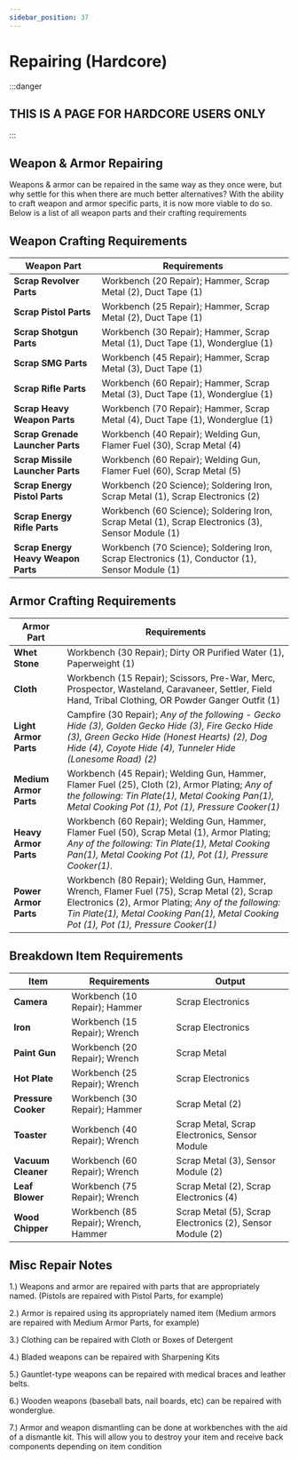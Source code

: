 ```yaml
---
sidebar_position: 37
---
```


# Repairing (Hardcore)

:::danger
## THIS IS A PAGE FOR HARDCORE USERS ONLY
:::

## **Weapon & Armor Repairing**
Weapons & armor can be repaired in the same way as they once were, but why settle for this when there are much better alternatives? With the ability to craft weapon and armor specific parts, it is now more viable to do so. Below is a list of all weapon parts and their crafting requirements


## **Weapon Crafting Requirements**

|Weapon Part|Requirements|
|--|--|
|**Scrap Revolver Parts**|Workbench (20 Repair); Hammer, Scrap Metal (2), Duct Tape (1)|
|**Scrap Pistol Parts**|Workbench (25 Repair); Hammer, Scrap Metal (2), Duct Tape (1)|
|**Scrap Shotgun Parts**|Workbench (30 Repair); Hammer, Scrap Metal (1), Duct Tape (1), Wonderglue (1)|
|**Scrap SMG Parts**|Workbench (45 Repair); Hammer, Scrap Metal (3), Duct Tape (1)|
|**Scrap Rifle Parts**|Workbench (60 Repair); Hammer, Scrap Metal (3), Duct Tape (1), Wonderglue (1)|
|**Scrap Heavy Weapon Parts**|Workbench (70 Repair); Hammer, Scrap Metal (4), Duct Tape (1), Wonderglue (1)|  
|**Scrap Grenade Launcher Parts**|Workbench (40 Repair); Welding Gun, Flamer Fuel (30), Scrap Metal (4)|
|**Scrap Missile Launcher Parts**|Workbench (60 Repair); Welding Gun, Flamer Fuel (60), Scrap Metal (5)|  
|**Scrap Energy Pistol Parts**|Workbench (20 Science); Soldering Iron, Scrap Metal (1), Scrap Electronics (2)|
|**Scrap Energy Rifle Parts**|Workbench (60 Science); Soldering Iron, Scrap Metal (1), Scrap Electronics (3), Sensor Module (1)|
|**Scrap Energy Heavy Weapon Parts**|Workbench (70 Science); Soldering Iron, Scrap Electronics (1), Conductor (1), Sensor Module (1)|

## **Armor Crafting Requirements**

|Armor Part|Requirements|
|--|--|
|**Whet Stone**|Workbench (30 Repair); Dirty OR Purified Water (1), Paperweight (1)|
|**Cloth**|Workbench (15 Repair); Scissors, Pre-War, Merc, Prospector, Wasteland, Caravaneer, Settler, Field Hand, Tribal Clothing, OR Powder Ganger Outfit (1)|
|**Light Armor Parts**| Campfire (30 Repair); _Any of the following - Gecko Hide (3), Golden Gecko Hide (3), Fire Gecko Hide (3), Green Gecko Hide (Honest Hearts) (2), Dog Hide (4), Coyote Hide (4), Tunneler Hide (Lonesome Road) (2)_|
|**Medium Armor Parts**|Workbench (45 Repair); Welding Gun, Hammer, Flamer Fuel (25), Cloth (2), Armor Plating; _Any of the following: Tin Plate(1), Metal Cooking Pan(1), Metal Cooking Pot (1), Pot (1), Pressure Cooker(1)_|
|**Heavy Armor Parts**|Workbench (60 Repair); Welding Gun, Hammer, Flamer Fuel (50), Scrap Metal (1), Armor Plating; _Any of the following: Tin Plate(1), Metal Cooking Pan(1), Metal Cooking Pot (1), Pot (1), Pressure Cooker(1)_.
|**Power Armor Parts**|Workbench (80 Repair); Welding Gun, Hammer, Wrench, Flamer Fuel (75), Scrap Metal (2), Scrap Electronics (2), Armor Plating; _Any of the following: Tin Plate(1), Metal Cooking Pan(1), Metal Cooking Pot (1), Pot (1), Pressure Cooker(1)_|

## **Breakdown Item Requirements**

|Item|Requirements|Output|
|--|--|--|
|**Camera**|Workbench (10 Repair); Hammer|Scrap Electronics|
|**Iron**|Workbench (15 Repair); Wrench|Scrap Electronics|
|**Paint Gun**|Workbench (20 Repair); Wrench|Scrap Metal|
|**Hot Plate**|Workbench (25 Repair); Wrench|Scrap Electronics|
|**Pressure Cooker**|Workbench (30 Repair); Hammer|Scrap Metal (2)|
|**Toaster**|Workbench (40 Repair); Wrench|Scrap Metal, Scrap Electronics, Sensor Module|
|**Vacuum Cleaner**|Workbench (60 Repair); Wrench|Scrap Metal (3), Sensor Module (2)|
|**Leaf Blower**|Workbench (75 Repair); Wrench|Scrap Metal (2), Scrap Electronics (4)|
|**Wood Chipper**|Workbench (85 Repair); Wrench, Hammer|Scrap Metal (5), Scrap Electronics (2), Sensor Module (2)|

## **Misc Repair Notes**

1.) Weapons and armor are repaired with parts that are appropriately named. (Pistols are repaired with Pistol Parts, for example)

2.) Armor is repaired using its appropriately named item (Medium armors are repaired with Medium Armor Parts, for example)

3.) Clothing can be repaired with Cloth or Boxes of Detergent

4.) Bladed weapons can be repaired with Sharpening Kits

5.) Gauntlet-type weapons can be repaired with medical braces and leather belts.

6.) Wooden weapons (baseball bats, nail boards, etc) can be repaired with wonderglue.

7.) Armor and weapon dismantling can be done at workbenches with the aid of a dismantle kit. This will allow you to destroy your item and receive back components depending on item condition
